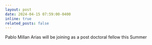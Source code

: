 ```yaml
---
layout: post
date: 2024-04-15 07:59:00-0400
inline: true
related_posts: false
---
```


Pablo Millan Arias will be joining as a post doctoral fellow this Summer